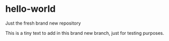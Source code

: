 # hello-world
Just the fresh brand new repository

This is a tiny text to add in this brand new branch, just for testing purposes.
